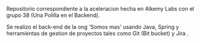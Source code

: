 Repositorio correspondiente a la aceleracion hecha en Alkemy Labs con el grupo 38 (Una Polilla en el Backend).

Se realizo el back-end de la ong 'Somos mas' usando Java, Spring y herramientas de gestion de proyectos tales como Git (Bit bucket) y Jira .
